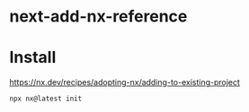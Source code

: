 # next-add-nx-reference

# Install

https://nx.dev/recipes/adopting-nx/adding-to-existing-project

```
npx nx@latest init
```
